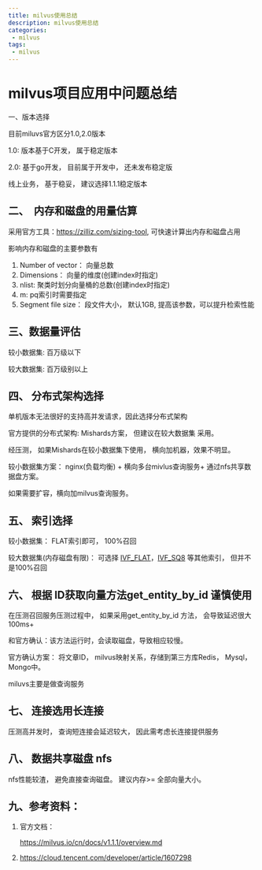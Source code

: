 ```yaml
---
title: milvus使用总结
description: milvus使用总结
categories:
 - milvus
tags:
 - milvus
---
```



# milvus项目应用中问题总结



一、版本选择



目前miluvs官方区分1.0,2.0版本

1.0: 版本基于C开发， 属于稳定版本

2.0: 基于go开发， 目前属于开发中， 还未发布稳定版



线上业务， 基于稳妥， 建议选择1.1.1稳定版本

## 二、  内存和磁盘的用量估算



采用官方工具：<https://zilliz.com/sizing-tool>, 可快速计算出内存和磁盘占用

影响内存和磁盘的主要参数有

1. Number of vector： 向量总数
2. Dimensions： 向量的维度(创建index时指定)
3. nlist: 聚类时划分向量桶的总数(创建index时指定)
4. m: pq索引时需要指定
5. Segment file size： 段文件大小， 默认1GB, 提高该参数，可以提升检索性能

## 三、数据量评估



较小数据集: 百万级以下

较大数据集: 百万级别以上

## 四、 分布式架构选择



单机版本无法很好的支持高并发请求，因此选择分布式架构

官方提供的分布式架构: Mishards方案， 但建议在较大数据集 采用。

经压测， 如果Mishards在较小数据集下使用， 横向加机器，效果不明显。

较小数据集方案： nginx(负载均衡) + 横向多台mivlus查询服务+ 通过nfs共享数据盘方案。

如果需要扩容，横向加milvus查询服务。

## 五、 索引选择



较小数据集： FLAT索引即可， 100%召回

较大数据集(内存磁盘有限)： 可选择 [IVF_FLAT](https://milvus.io/cn/docs/v1.1.1/index.md#IVF_FLAT)，[IVF_SQ8](https://milvus.io/cn/docs/v1.1.1/index.md#IVF_SQ8) 等其他索引， 但并不是100%召回

## 六、 根据 ID获取向量方法get_entity_by_id 谨慎使用



在压测召回服务压测过程中， 如果采用get_entity_by_id 方法， 会导致延迟很大100ms+

和官方确认：该方法运行时，会读取磁盘，导致相应较慢。

官方确认方案： 将文章ID， milvus映射关系，存储到第三方库Redis， Mysql，Mongo中。

miluvs主要是做查询服务

## 七、 连接选用长连接



压测高并发时， 查询短连接会延迟较大， 因此需考虑长连接提供服务



## 八、 数据共享磁盘 nfs



nfs性能较渣， 避免直接查询磁盘。 建议内存>= 全部向量大小。



## 九、参考资料：

1. 官方文档： 

   <https://milvus.io/cn/docs/v1.1.1/overview.md>



2.   <https://cloud.tencent.com/developer/article/1607298>














